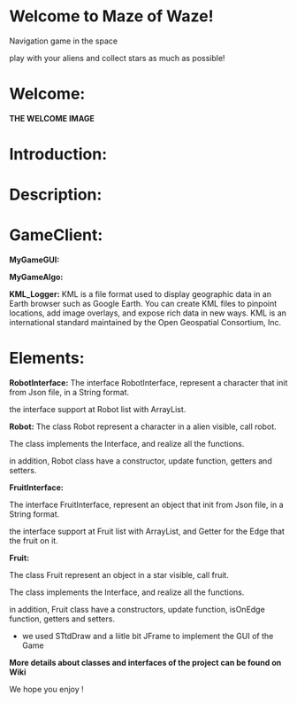 # Welcome to Maze of Waze!

Navigation game in the space

play with your aliens and collect stars as much as possible!





# Welcome:

 **THE WELCOME IMAGE**
 
# Introduction:

# Description:






# GameClient:

**MyGameGUI:**

**MyGameAlgo:**

**KML_Logger:** 
KML is a file format used to display geographic data in an Earth browser such as Google Earth. You can create KML files to pinpoint locations, add image overlays, and expose rich data in new ways. KML is an international standard maintained by the Open Geospatial Consortium, Inc.







# Elements:

**RobotInterface:**
The interface RobotInterface, represent a character that init from Json file, in a String format.

the interface support at Robot list with ArrayList.

**Robot:**
The class Robot represent a character in a alien visible, call robot.

The class implements the Interface, and realize all the functions.

in addition, Robot class have a constructor, update function, getters and setters.

**FruitInterface:**

The interface FruitInterface, represent an object that init from Json file, in a String format.

the interface support at Fruit list with ArrayList, and Getter for the Edge that the fruit on it.

**Fruit:**

The class Fruit represent an object in a star visible, call fruit.

The class implements the Interface, and realize all the functions.

in addition, Fruit class have a constructors, update function, isOnEdge function, getters and setters.





* we used STtdDraw and a liitle bit JFrame to implement the GUI of the Game

**More details about classes and interfaces of the project can be found on Wiki**

We hope you enjoy !
